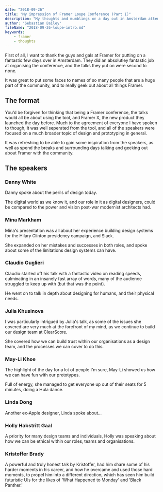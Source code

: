 ```yaml
---
date: "2018-09-26"
title: "My impression of Framer Loupe Conference (Part I)"
description: "My thoughts and mumblings on a day out in Amsterdam attending the first ever Framer Loupe conference, and my reactions to some of the talks"
author: "Sebastian Bailey"
fileName: "2018-09-26-loupe-intro.md"
keywords:
    - framer
    - thoughts
---
```


First of all, I want to thank the guys and gals at Framer for putting on a fantastic few days over in Amsterdam. They did an absolutley fantastic job at organising the conference, and the talks they put on were second to none. 

It was great to put some faces to names of so many people that are a huge part of the community, and to really geek out about all things Framer.

## The format

You'd be forgiven for thinking that being a Framer conference, the talks would all be about using the tool, and Framer X, the new product they launched the day before. Much to the agreement of everyone I have spoken to though, it was well seperated from the tool, and all of the speakers were focused on a much broader topic of design and prototyping in general.

It was refreshing to be able to gain some inspiration from the speakers, as well as spend the breaks and surrounding days talking and geeking out about Framer with the community.

## The speakers

### Danny White

Danny spoke about the perils of design today.

The digital world as we know it, and our role in it as digital designers, could be compared to the power and vision post-war modernist architects had.

### Mina Markham

Mina's presentation was all about her experience building design systems for the Hilary Clinton presidency campaign, and Slack.

She expanded on her mistakes and successes in both roles, and spoke about some of the limitations design systems can have.

### Claudio Guglieri

Claudio started off his talk with a fantastic video on reading speeds, culminating in an insanely fast array of words, many of the audience struggled to keep up with (but that was the point).

He went on to talk in depth about designing for humans, and their physical needs.

### Julia Khusinova

I was particularly intrigued by Julia's talk, as some of the issues she covered are very much at the forefront of my mind, as we continue to build our design team at ClearScore.

She covered how we can build trust within our organisations as a design team, and the processes we can cover to do this.

### May-Li Khoe

The highlight of the day for a lot of people I'm sure, May-Li showed us how we can have fun with our prototypes.

Full of energy, she managed to get everyone up out of their seats for 5 minutes, doing a Hula dance.

### Linda Dong

Another ex-Apple designer, Linda spoke about...

### Holly Habstritt Gaal

A priority for many design teams and individuals, Holly was speaking about how we can be ethical within our roles, teams and organisations.

### Kristoffer Brady

A powerful and truly honest talk by Kristoffer, had him share some of his harder moments in his career, and how he overcame and used those hard moments, to propel him into a different direction, which has seen him build futuristic UIs for the likes of 'What Happened to Monday' and 'Black Panther.'